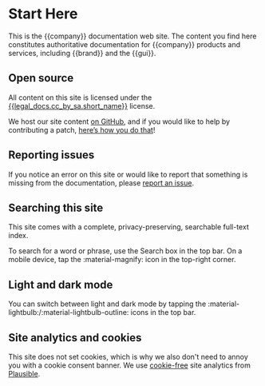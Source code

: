 # Start Here

This is the {{company}} documentation web site.
The content you find here constitutes authoritative documentation for {{company}} products and services, including {{brand}} and the {{gui}}.

## Open source

All content on this site is licensed under the [{{legal_docs.cc_by_sa.short_name}}]({{legal_docs.cc_by_sa.url}}) license.

We host our site content [on GitHub]({{config.repo_url}}), and if you would like to help by contributing a patch, [here’s how you do that](contrib/index.md)!

## Reporting issues

If you notice an error on this site or would like to report that something is missing from the documentation, please [report an issue](contrib/issues.md).

## Searching this site

This site comes with a complete, privacy-preserving, searchable full-text index.

To search for a word or phrase, use the Search box in the top bar.
On a mobile device, tap the :material-magnify: icon in the top-right corner.

## Light and dark mode

You can switch between light and dark mode by tapping the :material-lightbulb:/:material-lightbulb-outline: icons in the top bar.

## Site analytics and cookies

This site does not set cookies, which is why we also don't need to annoy you with a cookie consent banner.
We use [cookie-free](https://plausible.io/data-policy#how-we-count-unique-users-without-cookies) site analytics from [Plausible](https://plausible.io).

